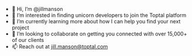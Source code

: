 - 👋 Hi, I’m @jillmanson
- 👀 I’m interested in finding unicorn developers to join the Toptal platform
- 🌱 I’m currently learning more about how I can help you find your next project 
- 💞️ I’m looking to collaborate on getting you connected with over 15,000+ of our clients
- 📫 Reach out at jill.manson@toptal.com 


